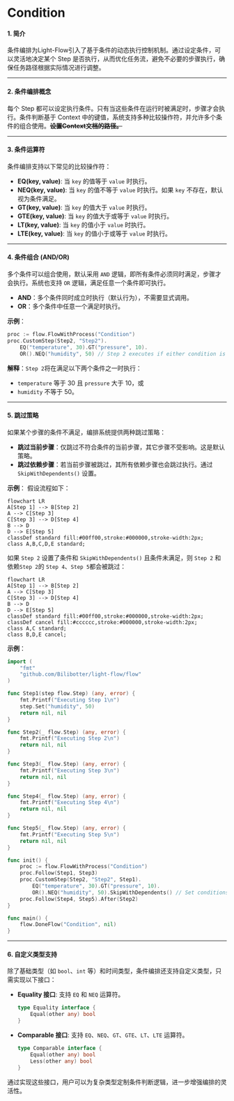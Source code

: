 # Condition

#### 1. 简介

条件编排为Light-Flow引入了基于条件的动态执行控制机制。通过设定条件，可以灵活地决定某个 Step 是否执行，从而优化任务流，避免不必要的步骤执行，确保任务路径根据实际情况进行调整。

---

#### 2. 条件编排概念

每个 Step 都可以设定执行条件。只有当这些条件在运行时被满足时，步骤才会执行。条件判断基于 Context 中的键值，系统支持多种比较操作符，并允许多个条件的组合使用。**~~设置Context文档的路径。~~**

---

#### 3. 条件运算符

条件编排支持以下常见的比较操作符：

- **EQ(key, value)**: 当 `key` 的值等于 `value` 时执行。
- **NEQ(key, value)**: 当 `key` 的值不等于 `value` 时执行。如果 `key` 不存在，默认视为条件满足。
- **GT(key, value)**: 当 `key` 的值大于 `value` 时执行。
- **GTE(key, value)**: 当 `key` 的值大于或等于 `value` 时执行。
- **LT(key, value)**: 当 `key` 的值小于 `value` 时执行。
- **LTE(key, value)**: 当 `key` 的值小于或等于 `value` 时执行。

---

#### 4. 条件组合 (AND/OR)

多个条件可以组合使用，默认采用 `AND` 逻辑，即所有条件必须同时满足，步骤才会执行。系统也支持 `OR` 逻辑，满足任意一个条件即可执行。

- **AND**：多个条件同时成立时执行（默认行为），不需要显式调用。
- **OR**：多个条件中任意一个满足时执行。

**示例**：

```go
proc := flow.FlowWithProcess("Condition")
proc.CustomStep(Step2, "Step2").
    EQ("temperature", 30).GT("pressure", 10).
    OR().NEQ("humidity", 50) // Step 2 executes if either condition is met
```

**解释**：`Step 2`将在满足以下两个条件之一时执行：

- `temperature` 等于 30 且 `pressure` 大于 10，或
- `humidity` 不等于 50。

---

#### 5. 跳过策略

如果某个步骤的条件不满足，编排系统提供两种跳过策略：

- **跳过当前步骤**：仅跳过不符合条件的当前步骤，其它步骤不受影响。这是默认策略。
- **跳过依赖步骤**：若当前步骤被跳过，其所有依赖步骤也会跳过执行。通过 `SkipWithDependents()` 设置。

**示例**： 假设流程如下：

```mermaid
flowchart LR
A[Step 1] --> B[Step 2]
A --> C[Step 3]
C[Step 3] --> D[Step 4]
B --> D
D --> E[Step 5]
classDef standard fill:#00ff00,stroke:#000000,stroke-width:2px;
class A,B,C,D,E standard;
```

如果 `Step 2` 设置了条件和 `SkipWithDependents()` 且条件未满足，则 `Step 2` 和依赖`Step 2`的 `Step 4`、`Step 5`都会被跳过：

```mermaid
flowchart LR
A[Step 1] --> B[Step 2]
A --> C[Step 3]
C[Step 3] --> D[Step 4]
B --> D
D --> E[Step 5]
classDef standard fill:#00ff00,stroke:#000000,stroke-width:2px;
classDef cancel fill:#cccccc,stroke:#000000,stroke-width:2px;
class A,C standard;
class B,D,E cancel;
```

**示例**：

```go
import (
    "fmt"
    "github.com/Bilibotter/light-flow/flow"
)

func Step1(step flow.Step) (any, error) {
    fmt.Printf("Executing Step 1\n")
    step.Set("humidity", 50)
    return nil, nil
}

func Step2(_ flow.Step) (any, error) {
    fmt.Printf("Executing Step 2\n")
    return nil, nil
}

func Step3(_ flow.Step) (any, error) {
    fmt.Printf("Executing Step 3\n")
    return nil, nil
}

func Step4(_ flow.Step) (any, error) {
    fmt.Printf("Executing Step 4\n")
    return nil, nil
}

func Step5(_ flow.Step) (any, error) {
    fmt.Printf("Executing Step 5\n")
    return nil, nil
}

func init() {
    proc := flow.FlowWithProcess("Condition")
    proc.Follow(Step1, Step3)
    proc.CustomStep(Step2, "Step2", Step1).
        EQ("temperature", 30).GT("pressure", 10).
        OR().NEQ("humidity", 50).SkipWithDependents() // Set conditions and skip dependencies
    proc.Follow(Step4, Step5).After(Step2)
}

func main() {
    flow.DoneFlow("Condition", nil)
}
```

---

#### 6. 自定义类型支持

除了基础类型（如 `bool`、`int` 等）和时间类型，条件编排还支持自定义类型，只需实现以下接口：

- **Equality 接口**: 支持 `EQ` 和 `NEQ` 运算符。

  ```go
  type Equality interface {
      Equal(other any) bool
  }
  ```

- **Comparable 接口**: 支持 `EQ`、`NEQ`、`GT`、`GTE`、`LT`、`LTE` 运算符。

  ```go
  type Comparable interface {
      Equal(other any) bool
      Less(other any) bool
  }
  ```

通过实现这些接口，用户可以为复杂类型定制条件判断逻辑，进一步增强编排的灵活性。

